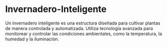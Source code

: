 # Invernadero-Inteligente
Un invernadero inteligente es una estructura diseñada para cultivar plantas de manera controlada y automatizada. Utiliza tecnología avanzada para monitorear y controlar las condiciones ambientales, como la temperatura, la humedad y la iluminación.
